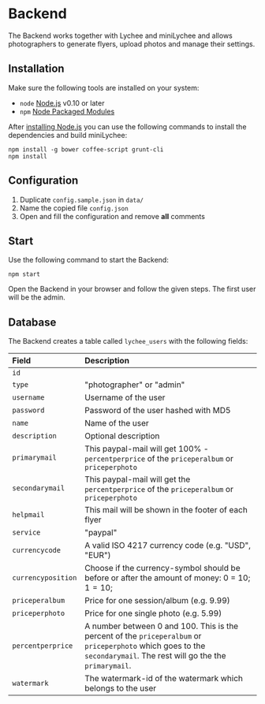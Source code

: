 # Backend

The Backend works together with Lychee and  miniLychee and allows photographers to generate flyers, upload photos and manage their settings.

## Installation

Make sure the following tools are installed on your system:

- `node` [Node.js](http://nodejs.org) v0.10 or later
- `npm` [Node Packaged Modules](https://www.npmjs.org)

After [installing Node.js](http://nodejs.org) you can use the following commands to install the dependencies and build miniLychee:

	npm install -g bower coffee-script grunt-cli
	npm install
	
## Configuration

1. Duplicate `config.sample.json` in `data/`
2. Name the copied file `config.json`
3. Open and fill the configuration and remove **all** comments

## Start

Use the following command to start the Backend:

	npm start
	
Open the Backend in your browser and follow the given steps. The first user will be the admin.

## Database

The Backend creates a table called `lychee_users` with the following fields:

| Field | Description |
|:-----------|:------------|
| `id` |  |
| `type` | "photographer" or "admin" |
| `username` | Username of the user |
| `password` | Password of the user hashed with MD5 |
| `name` | Name of the user |
| `description` | Optional description |
| `primarymail` | This paypal-mail will get 100% - `percentperprice` of the `priceperalbum` or `priceperphoto` |
| `secondarymail` | This paypal-mail will get the `percentperprice` of the `priceperalbum` or `priceperphoto` |
| `helpmail` | This mail will be shown in the footer of each flyer |
| `service` | "paypal" |
| `currencycode` | A valid ISO 4217 currency code (e.g. "USD", "EUR") |
| `currencyposition` | Choose if the currency-symbol should be before or after the amount of money: 0 = $10; 1 = 10$; |
| `priceperalbum` | Price for one session/album (e.g. 9.99) |
| `priceperphoto` | Price for one single photo (e.g. 5.99) |
| `percentperprice` | A number between 0 and 100. This is the percent of the `priceperalbum` or `priceperphoto` which goes to the `secondarymail`. The rest will go the the `primarymail`. |
| `watermark` | The watermark-id of the watermark which belongs to the user |